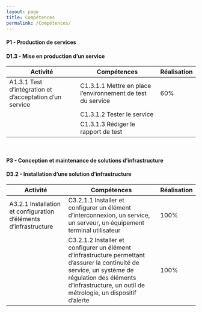 ```yaml
---
layout: page
title: Compétences
permalink: /Compétences/
---
```


#### __P1 - Production de services__
#### __D1.3 - Mise en production d’un service__

| Activité | Compétences | Réalisation |
|----------|-------------|-------------|
| A1.3.1 Test d’intégration et d’acceptation d’un service | C1.3.1.1 Mettre en place l’environnement de test du service | 60% |
|                                | C1.3.1.2 Tester le service | |
|| C1.3.1.3 Rédiger le rapport de test |

&nbsp;

#### __P3 - Conception et maintenance de solutions d’infrastructure__ 
#### __D3.2 - Installation d’une solution d’infrastructure__

| Activité | Compétences | Réalisation |
|----------|-------------|-------------|
| A3.2.1 Installation et configuration d’éléments d’infrastructure| C3.2.1.1 Installer et configurer un élément d’interconnexion, un service, un serveur, un équipement terminal utilisateur | 100% |
|                                | C3.2.1.2 Installer et configurer un élément d’infrastructure permettant d’assurer la continuité de service, un système de régulation des éléments d’infrastructure, un outil de métrologie, un dispositif d’alerte | 100% |
